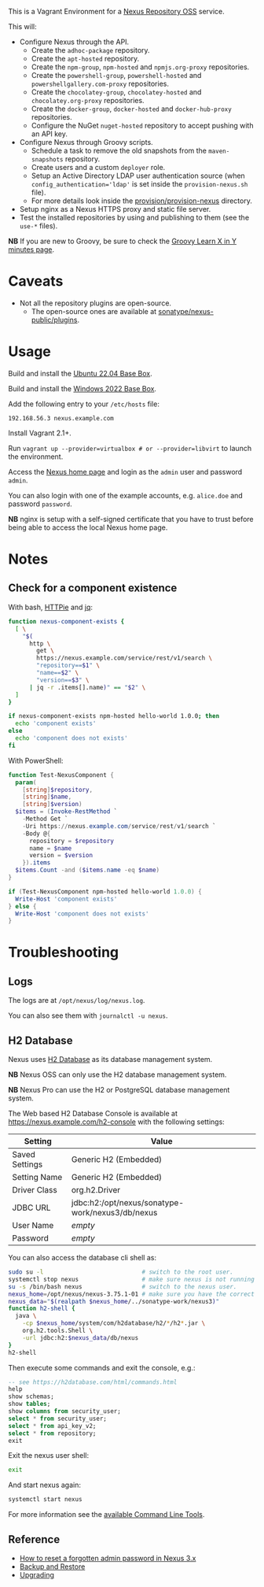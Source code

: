 This is a Vagrant Environment for a [Nexus Repository OSS](https://github.com/sonatype/nexus-public) service.

This will:

* Configure Nexus through the API.
  * Create the `adhoc-package` repository.
  * Create the `apt-hosted` repository.
  * Create the `npm-group`, `npm-hosted` and `npmjs.org-proxy` repositories.
  * Create the `powershell-group`, `powershell-hosted` and `powershellgallery.com-proxy` repositories.
  * Create the `chocolatey-group`, `chocolatey-hosted` and `chocolatey.org-proxy` repositories.
  * Create the `docker-group`, `docker-hosted` and `docker-hub-proxy` repositories.
  * Configure the NuGet `nuget-hosted` repository to accept pushing with an API key.
* Configure Nexus through Groovy scripts.
  * Schedule a task to remove the old snapshots from the `maven-snapshots` repository.
  * Create users and a custom `deployer` role.
  * Setup an Active Directory LDAP user authentication source (when `config_authentication='ldap'` is set inside the `provision-nexus.sh` file).
  * For more details look inside the [provision/provision-nexus](provision/provision-nexus) directory.
* Setup nginx as a Nexus HTTPS proxy and static file server.
* Test the installed repositories by using and publishing to them (see the `use-*` files).

**NB** If you are new to Groovy, be sure to check the [Groovy Learn X in Y minutes page](https://learnxinyminutes.com/docs/groovy/).


# Caveats

* Not all the repository plugins are open-source.
  * The open-source ones are available at [sonatype/nexus-public/plugins](https://github.com/sonatype/nexus-public/tree/master/plugins).


# Usage

Build and install the [Ubuntu 22.04 Base Box](https://github.com/rgl/ubuntu-vagrant).

Build and install the [Windows 2022 Base Box](https://github.com/rgl/windows-vagrant).

Add the following entry to your `/etc/hosts` file:

```
192.168.56.3 nexus.example.com
```

Install Vagrant 2.1+.

Run `vagrant up --provider=virtualbox # or --provider=libvirt` to launch the environment.

Access the [Nexus home page](https://nexus.example.com) and login as the `admin` user and password `admin`.

You can also login with one of the example accounts, e.g. `alice.doe` and password `password`.

**NB** nginx is setup with a self-signed certificate that you have to trust before being
able to access the local Nexus home page.

# Notes

## Check for a component existence

With bash, [HTTPie](https://httpie.org/) and [jq](https://stedolan.github.io/jq/):

```bash
function nexus-component-exists {
  [ \
    "$(
      http \
        get \
        https://nexus.example.com/service/rest/v1/search \
        "repository==$1" \
        "name==$2" \
        "version==$3" \
      | jq -r .items[].name)" == "$2" \
  ]
}

if nexus-component-exists npm-hosted hello-world 1.0.0; then
  echo 'component exists'
else
  echo 'component does not exists'
fi
```

With PowerShell:

```powershell
function Test-NexusComponent {
  param(
    [string]$repository,
    [string]$name,
    [string]$version)
  $items = (Invoke-RestMethod `
    -Method Get `
    -Uri https://nexus.example.com/service/rest/v1/search `
    -Body @{
      repository = $repository
      name = $name
      version = $version
    }).items
  $items.Count -and ($items.name -eq $name)
}

if (Test-NexusComponent npm-hosted hello-world 1.0.0) {
  Write-Host 'component exists'
} else {
  Write-Host 'component does not exists'
}
```

# Troubleshooting

## Logs

The logs are at `/opt/nexus/log/nexus.log`.

You can also see them with `journalctl -u nexus`.

## H2 Database

Nexus uses [H2 Database](https://en.wikipedia.org/wiki/H2_(database)) as its database management system.

**NB** Nexus OSS can only use the H2 database management system.

**NB** Nexus Pro can use the H2 or PostgreSQL database management system.

The Web based H2 Database Console is available at https://nexus.example.com/h2-console with the following settings:

| Setting        | Value                                            |
|----------------|--------------------------------------------------|
| Saved Settings | Generic H2 (Embedded)                            |
| Setting Name   | Generic H2 (Embedded)                            |
| Driver Class   | org.h2.Driver                                    |
| JDBC URL       | jdbc:h2:/opt/nexus/sonatype-work/nexus3/db/nexus |
| User Name      | _empty_                                          |
| Password       | _empty_                                          |

You can also access the database cli shell as:

```bash
sudo su -l                            # switch to the root user.
systemctl stop nexus                  # make sure nexus is not running while you use the database.
su -s /bin/bash nexus                 # switch to the nexus user.
nexus_home=/opt/nexus/nexus-3.75.1-01 # make sure you have the correct version here.
nexus_data="$(realpath $nexus_home/../sonatype-work/nexus3)"
function h2-shell {
  java \
    -cp $nexus_home/system/com/h2database/h2/*/h2*.jar \
    org.h2.tools.Shell \
    -url jdbc:h2:$nexus_data/db/nexus
}
h2-shell
```

Then execute some commands and exit the console, e.g.:

```sql
-- see https://h2database.com/html/commands.html
help
show schemas;
show tables;
show columns from security_user;
select * from security_user;
select * from api_key_v2;
select * from repository;
exit
```

Exit the nexus user shell:

```bash
exit
```

And start nexus again:

```bash
systemctl start nexus
```

For more information see the [available Command Line Tools](https://h2database.com/html/tutorial.html#command_line_tools).

## Reference

* [How to reset a forgotten admin password in Nexus 3.x](https://support.sonatype.com/hc/en-us/articles/213467158-How-to-reset-a-forgotten-admin-password-in-Nexus-3-x)
* [Backup and Restore](https://help.sonatype.com/repomanager3/backup-and-restore)
* [Upgrading](https://help.sonatype.com/repomanager3/upgrading)
